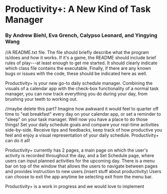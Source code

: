 # Productivity+: A New Kind of Task Manager
### By Andrew Biehl, Eva Grench, Calypso Leonard, and Yingying Wang


//A README.txt file. The file should briefly describe what the program is/does and how it works. If it's a game, the README should include brief rules of play---at least enough to get me started. It should clearly indicate which class file contains the executable. Finally, if there are any known bugs or issues with the code, these should be indicated here as well.


Productivity+ is your new go-to daily schedule manager. Combining the visuals of a calendar app with the check-box functionality of a normal task manager, you can now track everything you do during your day, from brushing your teeth to working out.

//maybe delete this part?
Imagine how awkward it would feel to quarter off time to "eat breakfast" every day on your calendar app, or set a reminder to "sleep" on your task manager. Well now you have a place to do those things! Set your daily schedule goals and compare your real-time activities side-by-side. Receive tips and feedbacks, keep track of how productive you feel and enjoy a visual representation of your daily schedule. Productivity+ can do it all!


Productivity+ currently has 2 pages, a main page on which the user's activity is recorded throughout the day, and a Set Schedule page, where users can input planned activities for the upcoming day. There is a menu bar on top of the window that allows the users to navigate between pages and provides instruction to new users.(insert stuff about productivity) Users can choose to exit the app anytime be selecting exit from the menu bar. 

Productivity+ is a work in progress and we would love to implement 
